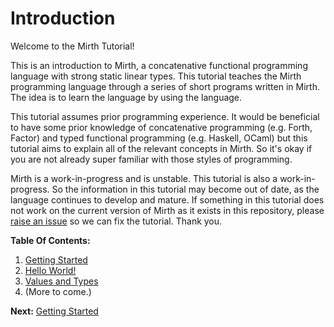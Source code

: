 # Introduction

Welcome to the Mirth Tutorial!

This is an introduction to Mirth, a concatenative functional programming language with strong static linear types. This tutorial teaches the Mirth programming language through a series of short programs written in Mirth. The idea is to learn the language by using the language.

This tutorial assumes prior programming experience. It would be beneficial to have some prior knowledge of concatenative programming (e.g. Forth, Factor) and typed functional programming (e.g. Haskell, OCaml) but this tutorial aims to explain all of the relevant concepts in Mirth. So it's okay if you are not already super familiar with those styles of programming.

Mirth is a work-in-progress and is unstable. This tutorial is also a work-in-progress. So the information in this tutorial may become out of date, as the language continues to develop and mature. If something in this tutorial does not work on the current version of Mirth as it exists in this repository, please [raise an issue](https://github.com/mirth-lang/mirth/issues) so we can fix the tutorial. Thank you.

**Table Of Contents:**

1. [Getting Started](01-getting-started.md)
2. [Hello World!](02-hello-world.md)
3. [Values and Types](03-values-and-types.md)
4. (More to come.)

**Next:** [Getting Started](01-getting-started.md)
